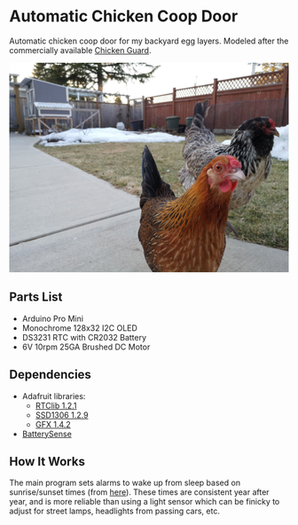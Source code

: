 # Automatic Chicken Coop Door

Automatic chicken coop door for my backyard egg layers. Modeled after the commercially available [Chicken Guard](https://www.chickenguard.com/).

![](Images/IMG_20190303_172957.jpg)

## Parts List
- Arduino Pro Mini
- Monochrome 128x32 I2C OLED
- DS3231 RTC with CR2032 Battery
- 6V 10rpm 25GA Brushed DC Motor

## Dependencies
- Adafruit libraries:
    - [RTClib 1.2.1](https://github.com/adafruit/RTClib)
    - [SSD1306 1.2.9](https://github.com/adafruit/Adafruit_SSD1306)
    - [GFX 1.4.2](https://github.com/adafruit/Adafruit-GFX-Library)
- [BatterySense](https://github.com/rlogiacco/BatterySense)

## How It Works

The main program sets alarms to wake up from sleep based on sunrise/sunset times (from [here](https://www.timeanddate.com/sun/canada/vancouver?month=1&year=2019)). These times are consistent year after year, and is more reliable than using a light sensor which can be finicky to adjust for street lamps, headlights from passing cars, etc.